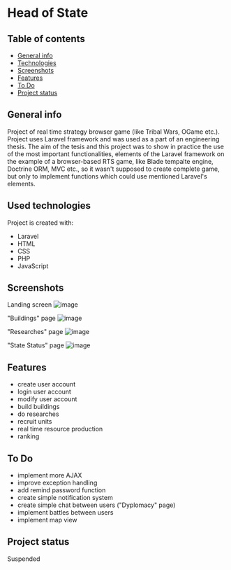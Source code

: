 # Head of State

## Table of contents
* [General info](#general-info)
* [Technologies](#technologies)
* [Screenshots](#screenshots)
* [Features](#features)
* [To Do](#to-do)
* [Project status](#project-status)


## General info
Project of real time strategy browser game (like Tribal Wars, OGame etc.). Project uses Laravel framework and was used as a part of an engineering thesis. The aim of the tesis and this project was to show in practice the use of the most important functionalities, elements of the Laravel framework on the example of a browser-based RTS game, like Blade tempalte engine, Doctrine ORM, MVC etc., so it wasn't supposed to create complete game, but only to implement functions which could use mentioned Laravel's elements.

## Used technologies
Project is created with:
* Laravel
* HTML
* CSS
* PHP
* JavaScript

## Screenshots
Landing screen
![image](https://github.com/ragb0n/head-of-state/assets/74256820/5abb8d23-f34d-4c91-8733-ff4f1153e88d)

"Buildings" page
![image](https://github.com/ragb0n/head-of-state/assets/74256820/0283d0ae-259e-4d9c-84f5-88d6f0ee5598)

"Researches" page
![image](https://github.com/ragb0n/head-of-state/assets/74256820/012c1112-6a99-42a5-b588-03d52e30265e)

"State Status" page
![image](https://github.com/ragb0n/head-of-state/assets/74256820/37994045-d9b2-4bb0-a090-aae29556788b)

## Features
* create user account
* login user account
* modify user account
* build buildings
* do researches
* recruit units
* real time resource production 
* ranking
  
## To Do
* implement more AJAX 
* improve exception handling
* add remind password function
* create simple notification system
* create simple chat between users ("Dyplomacy" page)
* implement battles between users
* implement map view

## Project status
Suspended


